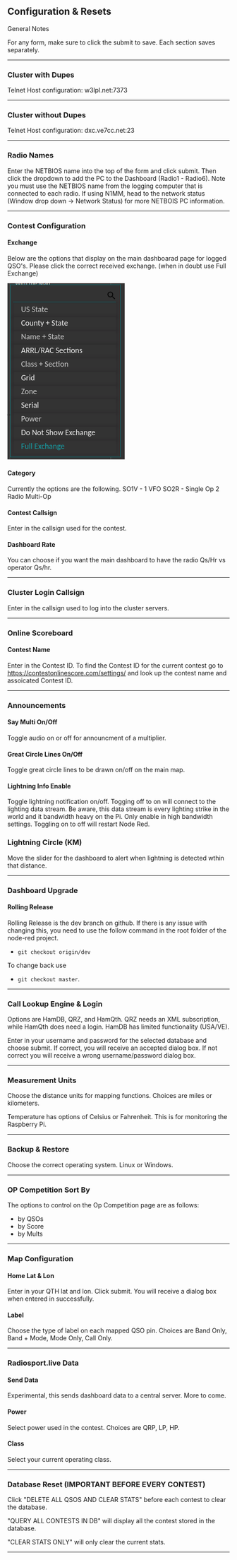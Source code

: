 ## Configuration & Resets

General Notes

For any form, make sure to click the submit to save. Each section saves separately.

---

### Cluster with Dupes
Telnet Host configuration: w3lpl.net:7373

---

### Cluster without Dupes
Telnet Host configuration: dxc.ve7cc.net:23

---

### Radio Names
Enter the NETBIOS name into the top of the form and click submit.  Then click the dropdown to add the PC to the Dashboard (Radio1 - Radio6).
Note you must use the NETBIOS name from the logging computer that is connected to each radio. If using N1MM, head to the network status (Window drop down -> Network Status) for more NETBOIS PC information.

---

### Contest Configuration
#### Exchange
Below are the options that display on the main dashboarad page for logged QSO's. Please click the correct received exchange.
(when in doubt use Full Exchange)

![Exchange Category](../pics/config&Reset/Exchange.png)

#### Category
Currently the options are the following.
SO1V - 1 VFO
SO2R - Single Op 2 Radio
Multi-Op

#### Contest Callsign
Enter in the callsign used for the contest.

#### Dashboard Rate
You can choose if you want the main dashboard to have the radio Qs/Hr vs operator Qs/hr.

---

### Cluster Login Callsign
Enter in the callsign used to log into the cluster servers.

---

### Online Scoreboard

#### Contest Name
Enter in the Contest ID.  To find the Contest ID for the current contest go to https://contestonlinescore.com/settings/ and look up the contest name and assoicated Contest ID.

---

### Announcements

#### Say Multi On/Off
Toggle audio on or off for announcment of a multiplier. 

#### Great Circle Lines On/Off
Toggle great circle lines to be drawn on/off on the main map.

#### Lightning Info Enable
Toggle lightning notification on/off.  Togging off to on will connect to the lighting data stream.  Be aware, this data stream is every lighting strike in the world and it bandwidth heavy on the Pi.  Only enable in high bandwidth settings.  Toggling on to off will restart Node Red.

### Lightning Circle (KM)
Move the slider for the dashboard to alert when lightning is detected wthin that distance. 

---

### Dashboard Upgrade

#### Rolling Release

Rolling Release is the dev branch on github.
If there is any issue with changing this, you need to use the follow command in the root folder of the node-red project.

* `git checkout origin/dev`

To change back use 

* `git checkout master`.

---

### Call Lookup Engine & Login

Options are HamDB, QRZ, and HamQth.
QRZ needs an XML subscription, while HamQth does need a login.
HamDB has limited functionality (USA/VE).

Enter in your username and password for the selected database and choose submit.  If correct, you will receive an accepted dialog box.  If not correct you will receive a wrong username/password dialog box.

---

### Measurement Units

Choose the distance units for mapping functions.  Choices are miles or kilometers.

Temperature has options of Celsius or Fahrenheit.  This is for monitoring the Raspberry Pi.

---

### Backup & Restore

Choose the correct operating system.  Linux or Windows.

---

### OP Competition Sort By

The options to control on the Op Competition page are as follows:
* by QSOs
* by Score
* by Mults

---

### Map Configuration

#### Home Lat & Lon
Enter in your QTH lat and lon.  Click submit.  You will receive a dialog box when entered in successfully. 

#### Label
Choose the type of label on each mapped QSO pin.  Choices are Band Only, Band + Mode, Mode Only, Call Only.

---

### Radiosport.live Data

#### Send Data
Experimental, this sends dashboard data to a central server.  More to come.

#### Power
Select power used in the contest.  Choices are QRP, LP, HP.

#### Class
Select your current operating class.  

---

### Database Reset (IMPORTANT BEFORE EVERY CONTEST)
Click "DELETE ALL QSOS AND CLEAR STATS" before each contest to clear the database.

"QUERY ALL CONTESTS IN DB" will display all the contest stored in the database.

"CLEAR STATS ONLY" will only clear the current stats.

---
